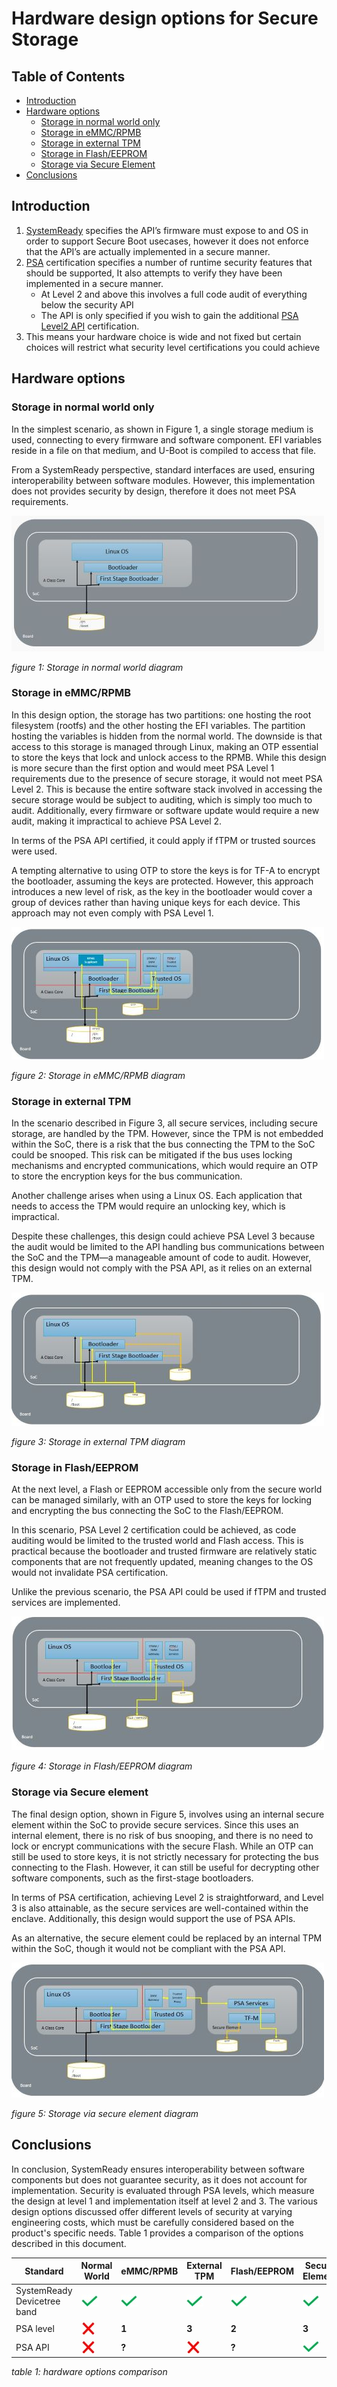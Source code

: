 <!-- SPDX-License-Identifier: CC-BY-SA-4.0 -->

# Hardware design options for Secure Storage

## Table of Contents
- [Introduction](#introduction)
- [Hardware options](#hardware-options)
  - [Storage in normal world only](#storage-in-normal-world-only)
  - [Storage in eMMC/RPMB](#storage-in-emmcrpmb)
  - [Storage in external TPM](#storage-in-external-tpm)
  - [Storage in Flash/EEPROM](#storage-in-flasheeprom)
  - [Storage via Secure Element](#storage-via-secure-element)
- [Conclusions](#conclusions)

## Introduction  
  
1. [SystemReady][SystemReady] specifies the API’s firmware must expose to and OS in order to support Secure Boot usecases, however it does not enforce that the API’s are actually implemented in a secure manner.​
2. [PSA][PSA] certification specifies a number of runtime security features that should be supported, It also attempts to verify they have been implemented in a secure manner.​
   - At Level 2 and above this involves a full code audit of everything below the security API​
   - The API is only specified if you wish to gain the additional [PSA Level2 API](https://arm-software.github.io/psa-api/) certification.​
3. This means your hardware choice is wide and not fixed but certain choices will restrict what security level certifications you could achieve​

## Hardware options
### Storage in normal world only

In the simplest scenario, as shown in Figure 1, a single storage medium is used, connecting to every firmware and software component. EFI variables reside in a file on that medium, and U-Boot is compiled to access that file.

From a SystemReady perspective, standard interfaces are used, ensuring interoperability between software modules. However, this implementation does not provides security by design, therefore it does not meet PSA requirements.

![Storage normal world](images/storage_normal_world_500px.jpg)

_figure 1: Storage in normal world diagram_

### Storage in eMMC/RPMB

In this design option, the storage has two partitions: one hosting the root filesystem (rootfs) and the other hosting the EFI variables. The partition hosting the variables is hidden from the normal world. The downside is that access to this storage is managed through Linux, making an OTP essential to store the keys that lock and unlock access to the RPMB. While this design is more secure than the first option and would meet PSA Level 1 requirements due to the presence of secure storage, it would not meet PSA Level 2. This is because the entire software stack involved in accessing the secure storage would be subject to auditing, which is simply too much to audit. Additionally, every firmware or software update would require a new audit, making it impractical to achieve PSA Level 2.

In terms of the PSA API certified, it could apply if fTPM or trusted sources were used.

A tempting alternative to using OTP to store the keys is for TF-A to encrypt the bootloader, assuming the keys are protected. However, this approach introduces a new level of risk, as the key in the bootloader would cover a group of devices rather than having unique keys for each device. This approach may not even comply with PSA Level 1.

![Storage eMMC RPMB](images/storage_emmc_500px.jpg)

_figure 2: Storage in eMMC/RPMB diagram_

### Storage in external TPM

In the scenario described in Figure 3, all secure services, including secure storage, are handled by the TPM. However, since the TPM is not embedded within the SoC, there is a risk that the bus connecting the TPM to the SoC could be snooped. This risk can be mitigated if the bus uses locking mechanisms and encrypted communications, which would require an OTP to store the encryption keys for the bus communication.

Another challenge arises when using a Linux OS. Each application that needs to access the TPM would require an unlocking key, which is impractical.

Despite these challenges, this design could achieve PSA Level 3 because the audit would be limited to the API handling bus communications between the SoC and the TPM—a manageable amount of code to audit. However, this design would not comply with the PSA API, as it relies on an external TPM.

![Storage external TPM](images/storage_tpm_500px.jpg)

_figure 3: Storage in external TPM diagram_


### Storage in Flash/EEPROM
At the next level, a Flash or EEPROM accessible only from the secure world can be managed similarly, with an OTP used to store the keys for locking and encrypting the bus connecting the SoC to the Flash/EEPROM.

In this scenario, PSA Level 2 certification could be achieved, as code auditing would be limited to the trusted world and Flash access. This is practical because the bootloader and trusted firmware are relatively static components that are not frequently updated, meaning changes to the OS would not invalidate PSA certification.

Unlike the previous scenario, the PSA API could be used if fTPM and trusted services are implemented.

![Storage flash](images/storage_flash_500px.jpg)

_figure 4: Storage in Flash/EEPROM diagram_

### Storage via Secure element

The final design option, shown in Figure 5, involves using an internal secure element within the SoC to provide secure services. Since this uses an internal element, there is no risk of bus snooping, and there is no need to lock or encrypt communications with the secure Flash. While an OTP can still be used to store keys, it is not strictly necessary for protecting the bus connecting to the Flash. However, it can still be useful for decrypting other software components, such as the first-stage bootloaders.

In terms of PSA certification, achieving Level 2 is straightforward, and Level 3 is also attainable, as the secure services are well-contained within the enclave. Additionally, this design would support the use of PSA APIs.

As an alternative, the secure element could be replaced by an internal TPM within the SoC, though it would not be compliant with the PSA API.

![Storage secure element](images/storage_secure_element_500px.jpg)

_figure 5: Storage via secure element diagram_




## Conclusions

In conclusion, SystemReady ensures interoperability between software components but does not guarantee security, as it does not account for implementation. Security is evaluated through PSA levels, which measure the design at level 1 and implementation itself at level 2 and 3. The various design options discussed offer different levels of security at varying engineering costs, which must be carefully considered based on the product's specific needs. Table 1 provides a comparison of the options described in this document.


| Standard  | Normal World | eMMC/RPMB |   External TPM |  Flash/EEPROM | Secure Element |
|-----------|--------------|-----------|----------------|---------------|----------------|
| SystemReady Devicetree band    | ![yes](images/check.jpg)  | ![yes](images/check.jpg) |  ![yes](images/check.jpg) |   ![yes](images/check.jpg) |  ![yes](images/check.jpg) |
| PSA level      | ![no](images/cross.jpg)   | __1__ | __3__ | __2__ | __3__ |
| PSA API     | ![no](images/cross.jpg)    | __?__ |  ![no](images/cross.jpg)    | __?__ |  ![yes](images/check.jpg)   | 

_table 1: hardware options comparison_

[SystemReady]: https://www.arm.com/architecture/system-architectures/systemready-compliance-program/systemready-devicetree-band
[PSA]: https://www.psacertified.org/
